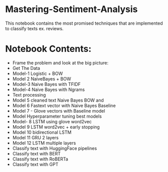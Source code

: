 # Mastering-Sentiment-Analysis
This notebook contains the most promised techniques that are implemented to classify texts ex. reviews.
# Notebook Contents:
* Frame the problem and look at the big picture:
* Get The Data
* Model-1 Logistic + BOW
* Model 2 NaiveBayes + BOW
* Model-3 Naive Bayes with TFIDF
* Model-4 Naive Bayes with Ngrams
* Text processing
* Model 5 cleaned text Naive Bayes BOW and
* Model 6 Fastext vector with Naive Bayes Baseline
* Model 7 - Glove vectors with Baseline model
* Model  Hyperparameter tuning best models
* Model- 8 LSTM using glove word2vec
* Model 9 LSTM word2vec + early stopping
* Model 10 bidirectional LSTM
* Model 11 GRU 2 layers
* Model 12 LSTM multiple layers
* Classify text with HuggingFace pipelines
* Classify text with BERT
* Classify text with RoBERTa
* Classify text with GPT
